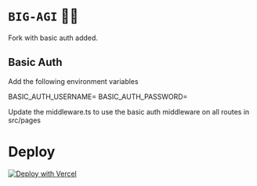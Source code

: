 # `BIG-AGI` 🤖💬

Fork with basic auth added.

## Basic Auth
Add the following environment variables

BASIC_AUTH_USERNAME=<your username>
BASIC_AUTH_PASSWORD=<your password>

Update the middleware.ts to use the basic auth middleware on all routes in src/pages

# Deploy
[![Deploy with Vercel](https://vercel.com/button)](https://vercel.com/new/clone?repository-url=https%3A%2F%2Fgithub.com%2Fenricoros%2Fbig-agi&env=OPENAI_API_KEY,OPENAI_API_HOST&envDescription=OpenAI%20KEY%20for%20your%20deployment.%20Set%20HOST%20only%20if%20non-default.)